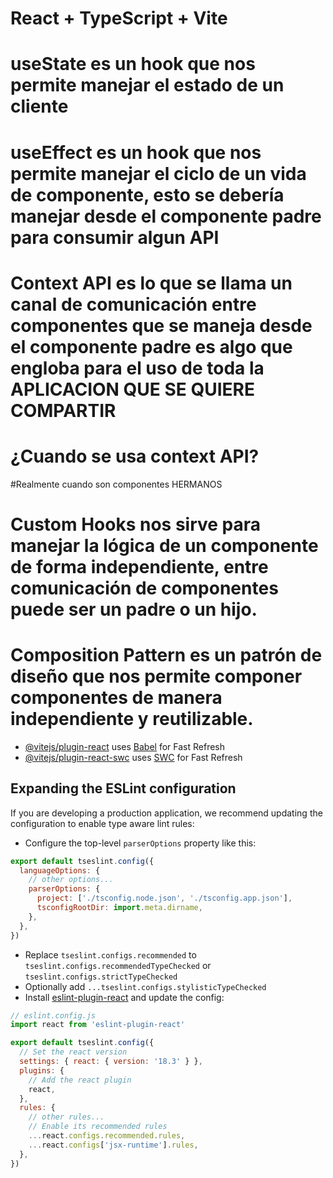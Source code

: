 # React + TypeScript + Vite

# useState es un hook que nos permite manejar el estado de un cliente

# useEffect es un hook que nos permite manejar el ciclo de un vida de componente, esto se debería manejar desde el componente padre para consumir algun API

# Context API es lo que se llama un canal de comunicación entre componentes que se maneja desde el componente padre es algo que engloba para el uso de toda la APLICACION QUE SE QUIERE COMPARTIR

# ¿Cuando se usa context API?
#Realmente cuando son componentes HERMANOS 

# Custom Hooks nos sirve para manejar la lógica de un componente de forma independiente, entre comunicación de componentes puede ser un padre o un hijo.

# Composition Pattern es un patrón de diseño que nos permite componer componentes de manera independiente y reutilizable.

- [@vitejs/plugin-react](https://github.com/vitejs/vite-plugin-react/blob/main/packages/plugin-react/README.md) uses [Babel](https://babeljs.io/) for Fast Refresh
- [@vitejs/plugin-react-swc](https://github.com/vitejs/vite-plugin-react-swc) uses [SWC](https://swc.rs/) for Fast Refresh

## Expanding the ESLint configuration

If you are developing a production application, we recommend updating the configuration to enable type aware lint rules:

- Configure the top-level `parserOptions` property like this:

```js
export default tseslint.config({
  languageOptions: {
    // other options...
    parserOptions: {
      project: ['./tsconfig.node.json', './tsconfig.app.json'],
      tsconfigRootDir: import.meta.dirname,
    },
  },
})
```

- Replace `tseslint.configs.recommended` to `tseslint.configs.recommendedTypeChecked` or `tseslint.configs.strictTypeChecked`
- Optionally add `...tseslint.configs.stylisticTypeChecked`
- Install [eslint-plugin-react](https://github.com/jsx-eslint/eslint-plugin-react) and update the config:

```js
// eslint.config.js
import react from 'eslint-plugin-react'

export default tseslint.config({
  // Set the react version
  settings: { react: { version: '18.3' } },
  plugins: {
    // Add the react plugin
    react,
  },
  rules: {
    // other rules...
    // Enable its recommended rules
    ...react.configs.recommended.rules,
    ...react.configs['jsx-runtime'].rules,
  },
})
```
